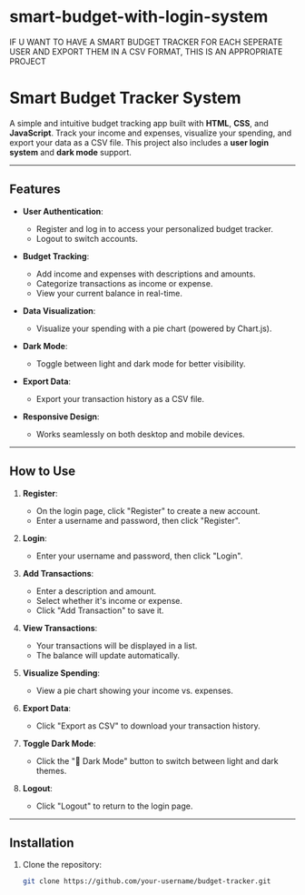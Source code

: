 # smart-budget-with-login-system
IF U WANT TO HAVE A SMART BUDGET TRACKER FOR EACH SEPERATE USER AND EXPORT THEM IN A CSV FORMAT, THIS IS AN APPROPRIATE PROJECT

# Smart Budget Tracker System

A simple and intuitive budget tracking app built with **HTML**, **CSS**, and **JavaScript**. Track your income and expenses, visualize your spending, and export your data as a CSV file. This project also includes a **user login system** and **dark mode** support.

---

## Features

- **User Authentication**:
  - Register and log in to access your personalized budget tracker.
  - Logout to switch accounts.

- **Budget Tracking**:
  - Add income and expenses with descriptions and amounts.
  - Categorize transactions as income or expense.
  - View your current balance in real-time.

- **Data Visualization**:
  - Visualize your spending with a pie chart (powered by Chart.js).

- **Dark Mode**:
  - Toggle between light and dark mode for better visibility.

- **Export Data**:
  - Export your transaction history as a CSV file.

- **Responsive Design**:
  - Works seamlessly on both desktop and mobile devices.

---

## How to Use

1. **Register**:
   - On the login page, click "Register" to create a new account.
   - Enter a username and password, then click "Register".

2. **Login**:
   - Enter your username and password, then click "Login".

3. **Add Transactions**:
   - Enter a description and amount.
   - Select whether it's income or expense.
   - Click "Add Transaction" to save it.

4. **View Transactions**:
   - Your transactions will be displayed in a list.
   - The balance will update automatically.

5. **Visualize Spending**:
   - View a pie chart showing your income vs. expenses.

6. **Export Data**:
   - Click "Export as CSV" to download your transaction history.

7. **Toggle Dark Mode**:
   - Click the "🌙 Dark Mode" button to switch between light and dark themes.

8. **Logout**:
   - Click "Logout" to return to the login page.

---

## Installation

1. Clone the repository:
   ```bash
   git clone https://github.com/your-username/budget-tracker.git
